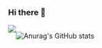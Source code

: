 ### Hi there 👋
<div style="display:flex; flex-direction:row;">
    <a href="mailto:kwonbe99@gmail.com">
        <img src="https://img.shields.io/badge/
        Gmail-EA4335?style=for-the-badge&logo=Gmail&logoColor=white"> 
    </a>


![Anurag's GitHub stats](https://github-readme-stats.vercel.app/api?username=jongkweanlee&show_icons=true&theme=aura_dark)

